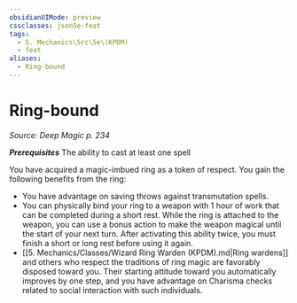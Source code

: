 ```yaml
---
obsidianUIMode: preview
cssclasses: json5e-feat
tags:
  - 5. Mechanics\Src\5e\(KPDM)
  - feat
aliases:
  - Ring-bound
---
```

# Ring-bound
*Source: Deep Magic p. 234*  

***Prerequisites*** The ability to cast at least one spell

You have acquired a magic-imbued ring as a token of respect. You gain the following benefits from the ring:

- You have advantage on saving throws against transmutation spells.  
- You can physically bind your ring to a weapon with 1 hour of work that can be completed during a short rest. While the ring is attached to the weapon, you can use a bonus action to make the weapon magical until the start of your next turn. After activating this ability twice, you must finish a short or long rest before using it again.  
- [[5. Mechanics/Classes/Wizard Ring Warden (KPDM).md\|Ring wardens]] and others who respect the traditions of ring magic are favorably disposed toward you. Their starting attitude toward you automatically improves by one step, and you have advantage on Charisma checks related to social interaction with such individuals.

